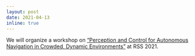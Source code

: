 ```yaml
---
layout: post
date: 2021-04-13
inline: true
---
```


We will organize a workshop on <a href="https://negarmehr.github.io/RSS2021Workshop/">“Perception and Control for Autonomous Navigation in Crowded, Dynamic Environments”</a> at RSS 2021.